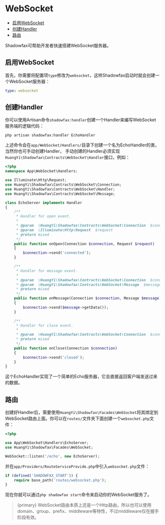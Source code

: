 # WebSocket

- [启用WebSocket](#enable)
- [创建Handler](#handlers)
- [路由](#routes)

Shadowfax可帮助开发者快速搭建WebSocket服务器。

<a name="enable"></a>
## 启用WebSocket

首先，你需要将配置项`type`修改为`websocket`，这样Shadowfax启动时就会创建一个WebSocket服务器：

```yaml
type: websocket
```

<a name="handlers"></a>
## 创建Handler

你可以使用Artisan命令`shadowfax:handler`创建一个Handler来编写WebSocket服务端的逻辑代码：

```shell
php artisan shadowfax:handler EchoHandler
```

上述命令会在`app/WebSocket/Handlers/`目录下创建一个名为EchoHandler的类，当然你也可手动创建Handler，
手动创建的Handler必须实现`HuangYi\Shadowfax\Contracts\WebSocket\Handler`接口，例如：

```php
<?php
namespace App\WebSocket\Handlers;

use Illuminate\Http\Request;
use HuangYi\Shadowfax\Contracts\WebSocket\Connection;
use HuangYi\Shadowfax\Contracts\WebSocket\Handler;
use HuangYi\Shadowfax\Contracts\WebSocket\Message;

class EchoServer implements Handler
{
    /**
     * Handler for open event.
     *
     * @param  \HuangYi\Shadowfax\Contracts\WebSocket\Connection  $connection
     * @param  \Illuminate\Http\Request  $request
     * @return mixed
     */
    public function onOpen(Connection $connection, Request $request)
    {
        $connection->send('connected');
    }

    /**
     * Handler for message event.
     *
     * @param  \HuangYi\Shadowfax\Contracts\WebSocket\Connection  $connection
     * @param  \HuangYi\Shadowfax\Contracts\WebSocket\Message  $message
     * @return mixed
     */
    public function onMessage(Connection $connection, Message $message)
    {
        $connection->send($message->getData());
    }

    /**
     * Handler for close event.
     *
     * @param  \HuangYi\Shadowfax\Contracts\WebSocket\Connection  $connection
     * @return mixed
     */
    public function onClose(Connection $connection)
    {
        $connection->send('closed');
    }
}
```

这个EchoHandler实现了一个简单的Echo服务器，它会直接返回客户端发送过来的数据。

<a name="routes"></a>
## 路由

创建好Handler后，需要使用`HuangYi\Shadowfax\Facades\WebSocket`将其绑定到WebSocket路由上面。你可以在`routes/`文件夹下面创建一个`websocket.php`文件：

```php
<?php

use App\WebSocket\Handlers\EchoServer;
use HuangYi\Shadowfax\Facades\WebSocket;

WebSocket::listen('/echo', new EchoServer);

```

并在`app/Providers/RouteServiceProvide.php`中引入`websocket.php`文件：

```php
if (defined('SHADOWFAX_START')) {
    require base_path('routes/websocket.php');
}
```

现在你就可以通过`php shadowfax start`命令来启动你的WebSocket服务了。

> {primary} WebSocket路由本质上还是一个Http路由，所以也可以使用domain、group、prefix、middleware等特性，不过middleware仅在握手阶段有效。
